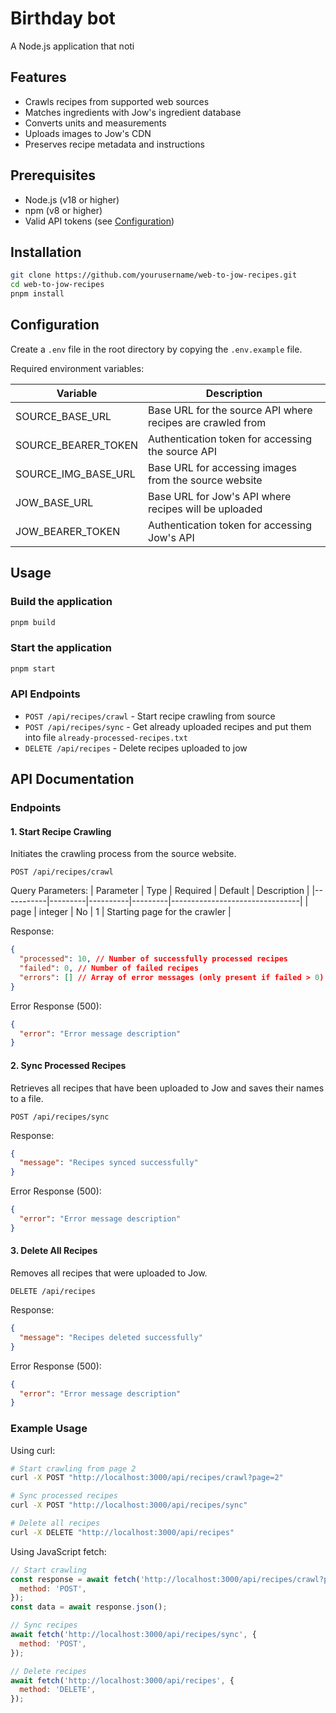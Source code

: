 # Birthday bot

A Node.js application that noti

## Features

- Crawls recipes from supported web sources
- Matches ingredients with Jow's ingredient database
- Converts units and measurements
- Uploads images to Jow's CDN
- Preserves recipe metadata and instructions

## Prerequisites

- Node.js (v18 or higher)
- npm (v8 or higher)
- Valid API tokens (see [Configuration](#configuration))

## Installation

```bash
git clone https://github.com/yourusername/web-to-jow-recipes.git
cd web-to-jow-recipes
pnpm install
```

## Configuration

Create a `.env` file in the root directory by copying the `.env.example` file.

Required environment variables:

| Variable            | Description                                                |
| ------------------- | ---------------------------------------------------------- |
| SOURCE_BASE_URL     | Base URL for the source API where recipes are crawled from |
| SOURCE_BEARER_TOKEN | Authentication token for accessing the source API          |
| SOURCE_IMG_BASE_URL | Base URL for accessing images from the source website      |
| JOW_BASE_URL        | Base URL for Jow's API where recipes will be uploaded      |
| JOW_BEARER_TOKEN    | Authentication token for accessing Jow's API               |

## Usage

### Build the application

```bash
pnpm build
```

### Start the application

```bash
pnpm start
```

### API Endpoints

- `POST /api/recipes/crawl` - Start recipe crawling from source
- `POST /api/recipes/sync` - Get already uploaded recipes and put them into file `already-processed-recipes.txt`
- `DELETE /api/recipes` - Delete recipes uploaded to jow

## API Documentation

### Endpoints

#### 1. Start Recipe Crawling

Initiates the crawling process from the source website.

```http
POST /api/recipes/crawl
```

Query Parameters:
| Parameter | Type | Required | Default | Description |
|-----------|---------|----------|---------|--------------------------------|
| page | integer | No | 1 | Starting page for the crawler |

Response:

```json
{
  "processed": 10, // Number of successfully processed recipes
  "failed": 0, // Number of failed recipes
  "errors": [] // Array of error messages (only present if failed > 0)
}
```

Error Response (500):

```json
{
  "error": "Error message description"
}
```

#### 2. Sync Processed Recipes

Retrieves all recipes that have been uploaded to Jow and saves their names to a file.

```http
POST /api/recipes/sync
```

Response:

```json
{
  "message": "Recipes synced successfully"
}
```

Error Response (500):

```json
{
  "error": "Error message description"
}
```

#### 3. Delete All Recipes

Removes all recipes that were uploaded to Jow.

```http
DELETE /api/recipes
```

Response:

```json
{
  "message": "Recipes deleted successfully"
}
```

Error Response (500):

```json
{
  "error": "Error message description"
}
```

### Example Usage

Using curl:

```bash
# Start crawling from page 2
curl -X POST "http://localhost:3000/api/recipes/crawl?page=2"

# Sync processed recipes
curl -X POST "http://localhost:3000/api/recipes/sync"

# Delete all recipes
curl -X DELETE "http://localhost:3000/api/recipes"
```

Using JavaScript fetch:

```javascript
// Start crawling
const response = await fetch('http://localhost:3000/api/recipes/crawl?page=1', {
  method: 'POST',
});
const data = await response.json();

// Sync recipes
await fetch('http://localhost:3000/api/recipes/sync', {
  method: 'POST',
});

// Delete recipes
await fetch('http://localhost:3000/api/recipes', {
  method: 'DELETE',
});
```
